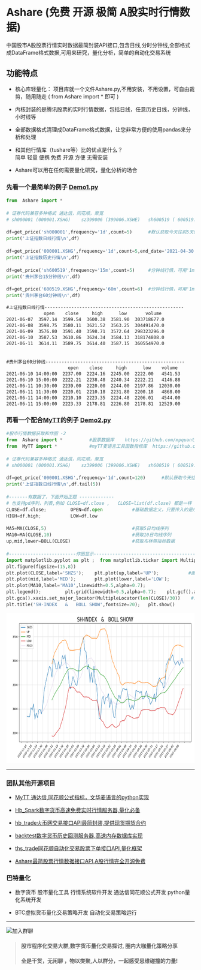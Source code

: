 # Ashare (免费 开源 极简 A股实时行情数据)

中国股市A股股票行情实时数据最简封装API接口,包含日线,分时分钟线,全部格式成DataFrame格式数据,可用来研究，量化分析，简单的自动化交易系统

功能特点
---
* 核心库轻量化： 项目库就一个文件Ashare.py,不用安装，不用设置，可自由裁剪，随用随走 ( from  Ashare import * 即可 )

* 内核封装的是腾讯股票的实时行情数据，包括日线，任意历史日线，分钟线，小时线等

* 全部数据格式清理成DataFrame格式数据，让您非常方便的使用pandas来分析和处理

* 和其他行情库（tushare等）比的优点是什么？    
        简单 轻量  便携  免费 开源  方便  无需安装

* Ashare可以用在任何需要量化研究，量化分析的场合



### 先看一个最简单的例子 [Demo1.py](https://github.com/mpquant/Ashare/blob/main/Demo1.py)

```python
from  Ashare import *
    
# 证券代码兼容多种格式 通达信，同花顺，聚宽
# sh000001 (000001.XSHG)    sz399006 (399006.XSHE)   sh600519 ( 600519.XSHG ) 

df=get_price('sh000001',frequency='1d',count=5)      #默认获取今天往前5天的日线行情
print('上证指数日线行情\n',df)

df=get_price('000001.XSHG',frequency='1d',count=5,end_date='2021-04-30')  #可以指定结束日期，获取历史行情
print('上证指数历史行情\n',df)
    
df=get_price('sh600519',frequency='15m',count=5)     #分钟线行情，可用'1m','5m','15m','30m','60m'
print('贵州茅台15分钟线\n',df)

df=get_price('600519.XSHG',frequency='60m',count=6)  #分钟线行情，可用'1m','5m','15m','30m','60m'
print('贵州茅台60分钟线\n',df)
```



```
#上证指数日线行情----------------------------------------------------
              open    close     high      low       volume
2021-06-07  3597.14  3599.54  3600.38  3581.90  303718677.0
2021-06-08  3598.75  3580.11  3621.52  3563.25  304491470.0
2021-06-09  3576.80  3591.40  3598.71  3572.64  298323296.0
2021-06-10  3587.53  3610.86  3624.34  3584.13  318174808.0
2021-06-11  3614.11  3589.75  3614.40  3587.15  360554970.0


#贵州茅台60分钟线----------------------------------------------------
                       open    close     high      low    volume
2021-06-10 14:00:00  2237.00  2224.16  2245.00  2222.00   4541.53
2021-06-10 15:00:00  2222.21  2238.48  2240.34  2222.21   4146.88
2021-06-11 10:30:00  2239.00  2220.00  2244.00  2197.86  12030.00
2021-06-11 11:30:00  2220.01  2210.18  2231.80  2200.18   4868.00
2021-06-11 14:00:00  2210.10  2223.35  2224.48  2206.01   4544.00
2021-06-11 15:00:00  2223.33  2178.81  2226.80  2178.81  12529.00
```


### 再看一个配合[MyTT](https://github.com/mpquant/MyTT)的例子 [Demo2.py](https://github.com/mpquant/Ashare/blob/main/Demo2.py)

```python
#股市行情数据获取和作图 -2
from  Ashare import *          #股票数据库    https://github.com/mpquant/Ashare
from  MyTT import *            #myTT麦语言工具函数指标库  https://github.com/mpquant/MyTT
    
# 证券代码兼容多种格式 通达信，同花顺，聚宽
# sh000001 (000001.XSHG)    sz399006 (399006.XSHE)   sh600519 ( 600519.XSHG ) 

df=get_price('000001.XSHG',frequency='1d',count=120)      #默认获取今天往前5天的日线行情
print('上证指数日线行情\n',df.tail(5))

#-------有数据了，下面开始正题 -------------
# 也支持pd序列，列表,例如 CLOSE=df.close ,   CLOSE=list(df.close) 都是一样
CLOSE=df.close;         OPEN=df.open           #基础数据定义，只要传入的是序列都可以   
HIGH=df.high;           LOW=df.low             

MA5=MA(CLOSE,5)                                #获取5日均线序列
MA10=MA(CLOSE,10)                              #获取10日均线序列
up,mid,lower=BOLL(CLOSE)                       #获取布林带指标数据

#-------------------------作图显示-----------------------------------------------------------------
import matplotlib.pyplot as plt ;  from matplotlib.ticker import MultipleLocator
plt.figure(figsize=(15,8))  
plt.plot(CLOSE,label='SHZS');    plt.plot(up,label='UP');           #画图显示 
plt.plot(mid,label='MID');       plt.plot(lower,label='LOW');
plt.plot(MA10,label='MA10',linewidth=0.5,alpha=0.7);
plt.legend();         plt.grid(linewidth=0.5,alpha=0.7);    plt.gcf().autofmt_xdate(rotation=45);
plt.gca().xaxis.set_major_locator(MultipleLocator(len(CLOSE)/30))    #日期最多显示30个
plt.title('SH-INDEX   &   BOLL SHOW',fontsize=20);   plt.show()
```

<div  align="center"> <img src="/img/sh_boll.png" width = "960" height = "400" alt="boll" /> </div>


----------------------------------------------------
### 团队其他开源项目
* [MyTT 通达信,同花顺公式指标，文华麦语言的python实现](https://github.com/mpquant/MyTT)

* [Hb_Spark数字货币高速免费实时行情服务器,量化必备](https://github.com/mpquant/huobi_intf)

* [hb_trade火币网交易接口API最简封装,提供现货期货合约](https://github.com/mpquant/huobi_trade)

* [backtest数字货币历史回测服务器,高速内存数据库实现](https://github.com/mpquant/huobi_backtest)

* [ths_trade同花顺自动化交易股票下单接口API,量化框架](https://github.com/mpquant/ths_trade)

* [Ashare最简股票行情数据接口API,A股行情完全开源免费](https://github.com/mpquant/Ashare)


### 巴特量化
* 数字货币 股市量化工具 行情系统软件开发 通达信同花顺公式开发 python量化系统开发

* BTC虚拟货币量化交易策略开发 自动化交易策略运行

----------------------------------------------------

![加入群聊](https://github.com/mpquant/huobi_intf/blob/main/img/qrcode.png) 

> #### 股市程序化交易大群,数字货币量化交易探讨, 圈内大咖量化策略分享
> #### 全是干货，无闲聊 ，物以类聚,人以群分，一起感受思维碰撞的力量!
